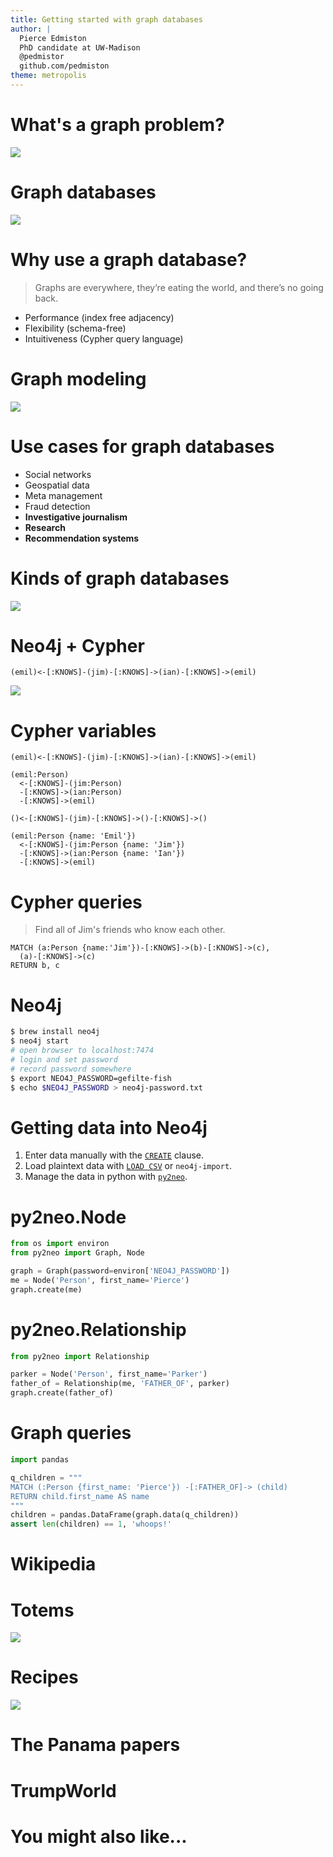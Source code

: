 ```yaml
---
title: Getting started with graph databases
author: |
  Pierce Edmiston  
  PhD candidate at UW-Madison  
  @pedmistor  
  github.com/pedmiston
theme: metropolis
---
```


# What's a graph problem?

![](refs/graph_databases/social_graph.png)

# Graph databases

![](refs/graph_databases/cover.png)

# Why use a graph database?

> Graphs are everywhere, they’re eating the world, and there’s no going back.

- Performance (index free adjacency)
- Flexibility (schema-free)
- Intuitiveness (Cypher query language)

# Graph modeling

![](refs/graph_databases/twitter_graph.png)

# Use cases for graph databases

- Social networks
- Geospatial data
- Meta management
- Fraud detection
- **Investigative journalism**
- **Research**
- **Recommendation systems**

# Kinds of graph databases

![](refs/graph_databases/graph_db_space.png)

# Neo4j + Cypher

`(emil)<-[:KNOWS]-(jim)-[:KNOWS]->(ian)-[:KNOWS]->(emil)`

![](refs/graph_databases/mutual_friends.png)

# Cypher variables

```
(emil)<-[:KNOWS]-(jim)-[:KNOWS]->(ian)-[:KNOWS]->(emil)

(emil:Person)
  <-[:KNOWS]-(jim:Person)
  -[:KNOWS]->(ian:Person)
  -[:KNOWS]->(emil)

()<-[:KNOWS]-(jim)-[:KNOWS]->()-[:KNOWS]->()

(emil:Person {name: 'Emil'})
  <-[:KNOWS]-(jim:Person {name: 'Jim'})
  -[:KNOWS]->(ian:Person {name: 'Ian'})
  -[:KNOWS]->(emil)
```

# Cypher queries

> Find all of Jim's friends who know each other.

```
MATCH (a:Person {name:'Jim'})-[:KNOWS]->(b)-[:KNOWS]->(c),
  (a)-[:KNOWS]->(c)
RETURN b, c
```

# Neo4j

```bash
$ brew install neo4j
$ neo4j start
# open browser to localhost:7474
# login and set password
# record password somewhere
$ export NEO4J_PASSWORD=gefilte-fish
$ echo $NEO4J_PASSWORD > neo4j-password.txt
```

# Getting data into Neo4j

1. Enter data manually with the [`CREATE`](https://neo4j.com/docs/developer-manual/current/cypher/clauses/create/) clause.
2. Load plaintext data with [`LOAD CSV`](https://neo4j.com/developer/guide-importing-data-and-etl/) or `neo4j-import`.
3. Manage the data in python with [`py2neo`](http://py2neo.org/v3/).

# py2neo.Node

```python
from os import environ
from py2neo import Graph, Node

graph = Graph(password=environ['NEO4J_PASSWORD'])
me = Node('Person', first_name='Pierce')
graph.create(me)
```

# py2neo.Relationship

```python
from py2neo import Relationship

parker = Node('Person', first_name='Parker')
father_of = Relationship(me, 'FATHER_OF', parker)
graph.create(father_of)
```

# Graph queries

```python
import pandas

q_children = """
MATCH (:Person {first_name: 'Pierce'}) -[:FATHER_OF]-> (child)
RETURN child.first_name AS name
"""
children = pandas.DataFrame(graph.data(q_children))
assert len(children) == 1, 'whoops!'
```

# Wikipedia

# Totems

![](totems-game/gameplay.png)

# Recipes

![](totems-game/recipes.png)

# The Panama papers

# TrumpWorld

# You might also like...
